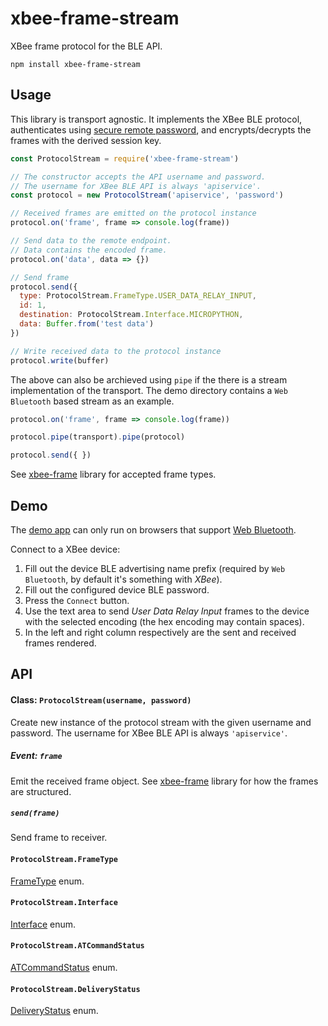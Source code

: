 # xbee-frame-stream

XBee frame protocol for the BLE API.

    npm install xbee-frame-stream

## Usage

This library is transport agnostic. It implements the XBee BLE protocol, authenticates using [secure remote password](https://github.com/kapetan/secure-remote-password), and encrypts/decrypts the frames with the derived session key.

```js
const ProtocolStream = require('xbee-frame-stream')

// The constructor accepts the API username and password.
// The username for XBee BLE API is always 'apiservice'.
const protocol = new ProtocolStream('apiservice', 'password')

// Received frames are emitted on the protocol instance
protocol.on('frame', frame => console.log(frame))

// Send data to the remote endpoint.
// Data contains the encoded frame.
protocol.on('data', data => {})

// Send frame
protocol.send({
  type: ProtocolStream.FrameType.USER_DATA_RELAY_INPUT,
  id: 1,
  destination: ProtocolStream.Interface.MICROPYTHON,
  data: Buffer.from('test data')
})

// Write received data to the protocol instance
protocol.write(buffer)
````

The above can also be archieved using `pipe` if the there is a stream implementation of the transport. The demo directory contains a `Web Bluetooth` based stream as an example.

```js
protocol.on('frame', frame => console.log(frame))

protocol.pipe(transport).pipe(protocol)

protocol.send({ })
```

See [xbee-frame](https://github.com/kapetan/xbee-frame) library for accepted frame types.

## Demo

The [demo app](https://kapetan.github.io/xbee-frame-stream/demo/build) can only run on browsers that support [Web Bluetooth](https://developer.mozilla.org/en-US/docs/Web/API/Web_Bluetooth_API).

Connect to a XBee device:

1. Fill out the device BLE advertising name prefix (required by `Web Bluetooth`, by default it's something with *XBee*).
1. Fill out the configured device BLE password.
1. Press the `Connect` button.
1. Use the text area to send *User Data Relay Input* frames to the device with the selected encoding (the hex encoding may contain spaces).
1. In the left and right column respectively are the sent and received frames rendered.

## API

#### Class: `ProtocolStream(username, password)`

Create new instance of the protocol stream with the given username and password. The username for XBee BLE API is always `'apiservice'`.

##### Event: `frame`

Emit the received frame object. See [xbee-frame](https://github.com/kapetan/xbee-frame) library for how the frames are structured.

##### `send(frame)`

Send frame to receiver.

#### `ProtocolStream.FrameType`

[FrameType](https://github.com/kapetan/xbee-frame#frametype) enum.

#### `ProtocolStream.Interface`

[Interface](https://github.com/kapetan/xbee-frame#interface) enum.

#### `ProtocolStream.ATCommandStatus`

[ATCommandStatus](https://github.com/kapetan/xbee-frame#atcommandstatus) enum.

#### `ProtocolStream.DeliveryStatus`

[DeliveryStatus](https://github.com/kapetan/xbee-frame#deliverystatus) enum.
